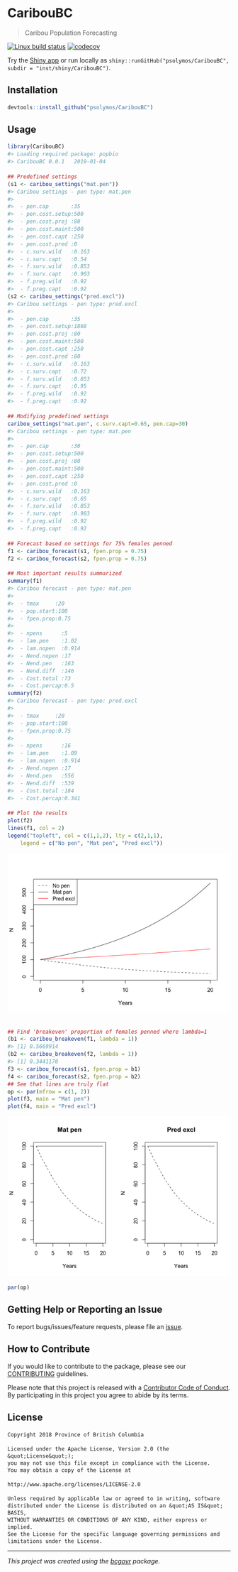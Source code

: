 CaribouBC
=========

> Caribou Population Forecasting

[![Linux build
status](https://travis-ci.org/psolymos/CaribouBC.svg?branch=master)](https://travis-ci.org/psolymos/CaribouBC)
[![codecov](https://codecov.io/gh/psolymos/CaribouBC/branch/master/graph/badge.svg)](https://codecov.io/gh/psolymos/CaribouBC)

Try the [Shiny app](https://psolymos.shinyapps.io/CaribouBC/) or run
locally as
`shiny::runGitHub("psolymos/CaribouBC", subdir = "inst/shiny/CaribouBC")`.

Installation
------------

``` r
devtools::install_github("psolymos/CaribouBC")
```

Usage
-----

``` r
library(CaribouBC)
#> Loading required package: popbio
#> CaribouBC 0.0.1   2019-01-04

## Predefined settings
(s1 <- caribou_settings("mat.pen"))
#> Caribou settings - pen type: mat.pen 
#> 
#>  - pen.cap       :35
#>  - pen.cost.setup:500
#>  - pen.cost.proj :80
#>  - pen.cost.maint:500
#>  - pen.cost.capt :250
#>  - pen.cost.pred :0
#>  - c.surv.wild   :0.163
#>  - c.surv.capt   :0.54
#>  - f.surv.wild   :0.853
#>  - f.surv.capt   :0.903
#>  - f.preg.wild   :0.92
#>  - f.preg.capt   :0.92
(s2 <- caribou_settings("pred.excl"))
#> Caribou settings - pen type: pred.excl 
#> 
#>  - pen.cap       :35
#>  - pen.cost.setup:1868
#>  - pen.cost.proj :80
#>  - pen.cost.maint:500
#>  - pen.cost.capt :250
#>  - pen.cost.pred :80
#>  - c.surv.wild   :0.163
#>  - c.surv.capt   :0.72
#>  - f.surv.wild   :0.853
#>  - f.surv.capt   :0.95
#>  - f.preg.wild   :0.92
#>  - f.preg.capt   :0.92

## Modifying predefined settings
caribou_settings("mat.pen", c.surv.capt=0.65, pen.cap=30)
#> Caribou settings - pen type: mat.pen 
#> 
#>  - pen.cap       :30
#>  - pen.cost.setup:500
#>  - pen.cost.proj :80
#>  - pen.cost.maint:500
#>  - pen.cost.capt :250
#>  - pen.cost.pred :0
#>  - c.surv.wild   :0.163
#>  - c.surv.capt   :0.65
#>  - f.surv.wild   :0.853
#>  - f.surv.capt   :0.903
#>  - f.preg.wild   :0.92
#>  - f.preg.capt   :0.92

## Forecast based on settings for 75% females penned
f1 <- caribou_forecast(s1, fpen.prop = 0.75)
f2 <- caribou_forecast(s2, fpen.prop = 0.75)

## Most important results summarized
summary(f1)
#> Caribou forecast - pen type: mat.pen 
#> 
#>  - tmax     :20
#>  - pop.start:100
#>  - fpen.prop:0.75
#> 
#>  - npens      :5
#>  - lam.pen    :1.02
#>  - lam.nopen  :0.914
#>  - Nend.nopen :17
#>  - Nend.pen   :163
#>  - Nend.diff  :146
#>  - Cost.total :73
#>  - Cost.percap:0.5
summary(f2)
#> Caribou forecast - pen type: pred.excl 
#> 
#>  - tmax     :20
#>  - pop.start:100
#>  - fpen.prop:0.75
#> 
#>  - npens      :16
#>  - lam.pen    :1.09
#>  - lam.nopen  :0.914
#>  - Nend.nopen :17
#>  - Nend.pen   :556
#>  - Nend.diff  :539
#>  - Cost.total :184
#>  - Cost.percap:0.341

## Plot the results
plot(f2)
lines(f1, col = 2)
legend("topleft", col = c(1,1,2), lty = c(2,1,1),
    legend = c("No pen", "Mat pen", "Pred excl"))
```

![](README-example-1.png)

``` r

## Find 'breakeven' proportion of females penned where lambda=1
(b1 <- caribou_breakeven(f1, lambda = 1))
#> [1] 0.5669914
(b2 <- caribou_breakeven(f2, lambda = 1))
#> [1] 0.3441178
f3 <- caribou_forecast(s1, fpen.prop = b1)
f4 <- caribou_forecast(s2, fpen.prop = b2)
## See that lines are truly flat
op <- par(mfrow = c(1, 2))
plot(f3, main = "Mat pen")
plot(f4, main = "Pred excl")
```

![](README-example-2.png)

``` r
par(op)
```

Getting Help or Reporting an Issue
----------------------------------

To report bugs/issues/feature requests, please file an
[issue](https://github.com/psolymos/CaribouBC/issues/).

How to Contribute
-----------------

If you would like to contribute to the package, please see our
[CONTRIBUTING](CONTRIBUTING.md) guidelines.

Please note that this project is released with a [Contributor Code of
Conduct](CODE_OF_CONDUCT.md). By participating in this project you agree
to abide by its terms.

License
-------

    Copyright 2018 Province of British Columbia

    Licensed under the Apache License, Version 2.0 (the &quot;License&quot;);
    you may not use this file except in compliance with the License.
    You may obtain a copy of the License at

    http://www.apache.org/licenses/LICENSE-2.0

    Unless required by applicable law or agreed to in writing, software distributed under the License is distributed on an &quot;AS IS&quot; BASIS,
    WITHOUT WARRANTIES OR CONDITIONS OF ANY KIND, either express or implied.
    See the License for the specific language governing permissions and limitations under the License.

------------------------------------------------------------------------

*This project was created using the
[bcgovr](https://github.com/bcgov/bcgovr) package.*
